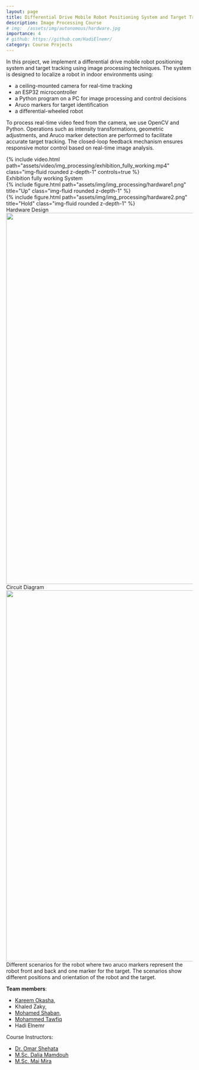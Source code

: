 ```yaml
---
layout: page
title: Differential Drive Mobile Robot Positioning System and Target Tracking
description: Image Processing Course
# img:  /assets/img/autonomous/hardware.jpg
importance: 4
# github: https://github.com/HadiElnemr/
category: Course Projects
---
```


In this project, we implement a differential drive mobile robot positioning system and target tracking using image processing techniques. The system is designed to localize a robot in indoor environments using:
- a ceiling-mounted camera for real-time tracking
- an ESP32 microcontroller
- a Python program on a PC for image processing and control decisions
- Aruco markers for target identification
- a differential-wheeled robot


To process real-time video feed from the camera, we use OpenCV and Python. Operations such as intensity transformations, geometric adjustments, and Aruco marker detection are performed to facilitate accurate target tracking. The closed-loop feedback mechanism ensures responsive motor control based on real-time image analysis.

<div class="row mt-3 justify-content-center">
    <div class="col-sm-12 text-center mt-3 mt-md-0">
        {% include video.html path="assets/video/img_processing/exhibition_fully_working.mp4" class="img-fluid rounded z-depth-1" controls=true %}
        <div class="caption">
            Exhibition fully working System
        </div>
    </div>
</div>

<div class="row">
    <div class="col-sm mt-3 mt-md-0">
        {% include figure.html path="assets/img/img_processing/hardware1.png" title="Up" class="img-fluid rounded z-depth-1" %}
    </div>
    <div class="col-sm mt-3 mt-md-0">
        {% include figure.html path="assets/img/img_processing/hardware2.png" title="Hold" class="img-fluid rounded z-depth-1" %}
    </div>
</div>
<div class="caption">
    Hardware Design
</div>

<div class="text-center">
   <img class="img-fluid rounded z-depth-1" style="width: 1000px; height: auto;" src="{{ '/assets/img/img_processing/circuit_diagram.png' | relative_url }}" alt="" title="circuit_diagram"/>
   <div class="caption">
   Circuit Diagram
   </div>

   <img class="img-fluid rounded z-depth-1" style="width: 1000px; height: auto;" src="{{ '/assets/img/img_processing/scenarios.png' | relative_url }}" alt="" title="scenarios"/>
   <div class="caption">
   Different scenarios for the robot where two aruco markers represent the robot front and back and one marker for the target. The scenarios show different positions and orientation of the robot and the target.
   </div>
</div>


**Team members**:
- [Kareem Okasha](https://www.linkedin.com/in/kareem-okasha-872846237/),
- Khaled Zaky,
- [Mohamed Shaban](https://www.linkedin.com/in/mohamed-shaban-mshaban/),
- [Mohammed Tawfiq](https://www.linkedin.com/in/mohammed-rahmy/)
- Hadi Elnemr

Course Instructors:
- [Dr. Omar Shehata](https://ieeexplore.ieee.org/author/37085351339)
- [M.Sc. Dalia Mamdouh](https://scholar.google.com/citations?user=w9-h9uUAAAAJ&hl=en)
- [M.Sc. Mai Mira](https://eg.linkedin.com/in/mai-mira-b25303129)